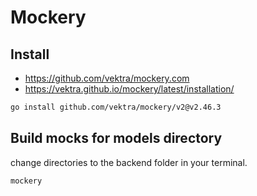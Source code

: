# Mockery

## Install

- <https://github.com/vektra/mockery.com>
- <https://vektra.github.io/mockery/latest/installation/>

```bash
go install github.com/vektra/mockery/v2@v2.46.3
```

## Build mocks for models directory

change directories to the backend folder in your terminal.

```bash
mockery
```
